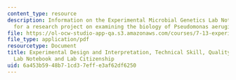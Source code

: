 ```yaml
---
content_type: resource
description: Information on the Experimental Microbial Genetics Lab Notebook used
  for a research project on examining the biology of Pseudomonas aeruginosa.
file: https://ol-ocw-studio-app-qa.s3.amazonaws.com/courses/7-13-experimental-microbial-genetics-fall-2008/6a453b5948b71cd37effe3af62df6250_MIT7_13f08_res01.pdf
file_type: application/pdf
resourcetype: Document
title: Experimental Design and Interpretation, Technical Skill, Quality of Effort,
  Lab Notebook and Lab Citizenship
uid: 6a453b59-48b7-1cd3-7eff-e3af62df6250
---
```

